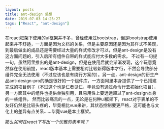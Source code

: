```yaml
---
layout: posts
title: ant-design 感想
date: 2019-07-03 14:25:27
tags: ["React", "ant-design"]
---
```

在react框架下使用的ui框架并不多，曾经使用过bootstrap，但是bootstrap使用起来并不舒适，一方面是因为文档的关系，但是主要原因还是因为其样式不美观，到最后做出的成品还是需要经过大量的样式修改才可以，但是ant-design是没有这方面问题的，引入后所有组件自带的样式能应付大多数的需求。
不过有一句提一句，虽然阿里推出的是ant-design，但是在使用后就会渐渐发现，这个玩意竟然存在使用前提，react版本基本上需要相对比较新得版本才行，不然会导致部分组件完全无法使用（不过应该也是有绕行方案的）。另一点，ant-design的衍生产品ant-design-pro的确是很好的一个组件库，一方面阿里本身提供了一个已搭建完成的项目例子（不过这个也是仁者见仁，毕竟没有通过命令行去初始化项目），另一方面其中的组件也提供单独引用，且易用性上要远远超过了ant-design本身的一些组件。
然而比较痛苦的一点，无论是在何种ui框架下，react对于表单的不友好仍然是比较头疼的，毕竟相比vue来讲，其状态控制要更严格，这可能也与文化上的差异有点关系……毕竟vue是本土框架。

那么*如何在react下写出一个优雅的表单呢？*

